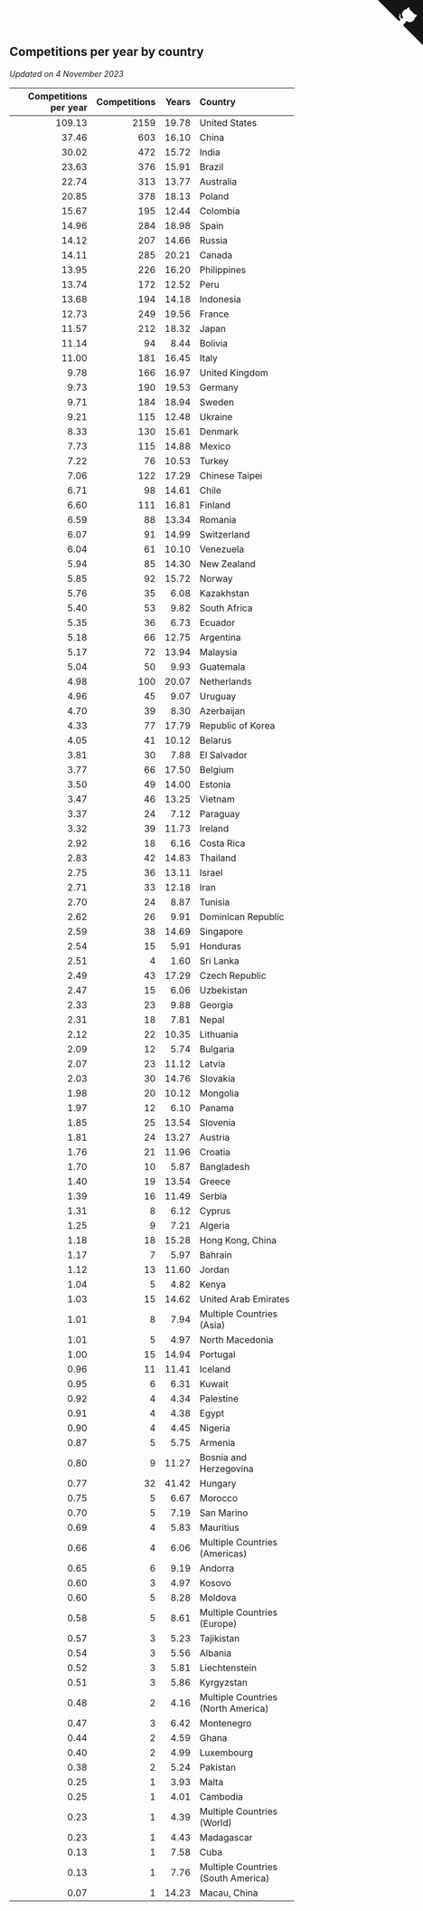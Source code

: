 ## Competitions per year by country

*Updated on  4 November 2023*

| Competitions per year | Competitions | Years | Country |
| ---: | ---: | ---: | :--- |
| 109.13 | 2159 | 19.78 | United States |
| 37.46 | 603 | 16.10 | China |
| 30.02 | 472 | 15.72 | India |
| 23.63 | 376 | 15.91 | Brazil |
| 22.74 | 313 | 13.77 | Australia |
| 20.85 | 378 | 18.13 | Poland |
| 15.67 | 195 | 12.44 | Colombia |
| 14.96 | 284 | 18.98 | Spain |
| 14.12 | 207 | 14.66 | Russia |
| 14.11 | 285 | 20.21 | Canada |
| 13.95 | 226 | 16.20 | Philippines |
| 13.74 | 172 | 12.52 | Peru |
| 13.68 | 194 | 14.18 | Indonesia |
| 12.73 | 249 | 19.56 | France |
| 11.57 | 212 | 18.32 | Japan |
| 11.14 | 94 | 8.44 | Bolivia |
| 11.00 | 181 | 16.45 | Italy |
| 9.78 | 166 | 16.97 | United Kingdom |
| 9.73 | 190 | 19.53 | Germany |
| 9.71 | 184 | 18.94 | Sweden |
| 9.21 | 115 | 12.48 | Ukraine |
| 8.33 | 130 | 15.61 | Denmark |
| 7.73 | 115 | 14.88 | Mexico |
| 7.22 | 76 | 10.53 | Turkey |
| 7.06 | 122 | 17.29 | Chinese Taipei |
| 6.71 | 98 | 14.61 | Chile |
| 6.60 | 111 | 16.81 | Finland |
| 6.59 | 88 | 13.34 | Romania |
| 6.07 | 91 | 14.99 | Switzerland |
| 6.04 | 61 | 10.10 | Venezuela |
| 5.94 | 85 | 14.30 | New Zealand |
| 5.85 | 92 | 15.72 | Norway |
| 5.76 | 35 | 6.08 | Kazakhstan |
| 5.40 | 53 | 9.82 | South Africa |
| 5.35 | 36 | 6.73 | Ecuador |
| 5.18 | 66 | 12.75 | Argentina |
| 5.17 | 72 | 13.94 | Malaysia |
| 5.04 | 50 | 9.93 | Guatemala |
| 4.98 | 100 | 20.07 | Netherlands |
| 4.96 | 45 | 9.07 | Uruguay |
| 4.70 | 39 | 8.30 | Azerbaijan |
| 4.33 | 77 | 17.79 | Republic of Korea |
| 4.05 | 41 | 10.12 | Belarus |
| 3.81 | 30 | 7.88 | El Salvador |
| 3.77 | 66 | 17.50 | Belgium |
| 3.50 | 49 | 14.00 | Estonia |
| 3.47 | 46 | 13.25 | Vietnam |
| 3.37 | 24 | 7.12 | Paraguay |
| 3.32 | 39 | 11.73 | Ireland |
| 2.92 | 18 | 6.16 | Costa Rica |
| 2.83 | 42 | 14.83 | Thailand |
| 2.75 | 36 | 13.11 | Israel |
| 2.71 | 33 | 12.18 | Iran |
| 2.70 | 24 | 8.87 | Tunisia |
| 2.62 | 26 | 9.91 | Dominican Republic |
| 2.59 | 38 | 14.69 | Singapore |
| 2.54 | 15 | 5.91 | Honduras |
| 2.51 | 4 | 1.60 | Sri Lanka |
| 2.49 | 43 | 17.29 | Czech Republic |
| 2.47 | 15 | 6.06 | Uzbekistan |
| 2.33 | 23 | 9.88 | Georgia |
| 2.31 | 18 | 7.81 | Nepal |
| 2.12 | 22 | 10.35 | Lithuania |
| 2.09 | 12 | 5.74 | Bulgaria |
| 2.07 | 23 | 11.12 | Latvia |
| 2.03 | 30 | 14.76 | Slovakia |
| 1.98 | 20 | 10.12 | Mongolia |
| 1.97 | 12 | 6.10 | Panama |
| 1.85 | 25 | 13.54 | Slovenia |
| 1.81 | 24 | 13.27 | Austria |
| 1.76 | 21 | 11.96 | Croatia |
| 1.70 | 10 | 5.87 | Bangladesh |
| 1.40 | 19 | 13.54 | Greece |
| 1.39 | 16 | 11.49 | Serbia |
| 1.31 | 8 | 6.12 | Cyprus |
| 1.25 | 9 | 7.21 | Algeria |
| 1.18 | 18 | 15.28 | Hong Kong, China |
| 1.17 | 7 | 5.97 | Bahrain |
| 1.12 | 13 | 11.60 | Jordan |
| 1.04 | 5 | 4.82 | Kenya |
| 1.03 | 15 | 14.62 | United Arab Emirates |
| 1.01 | 8 | 7.94 | Multiple Countries (Asia) |
| 1.01 | 5 | 4.97 | North Macedonia |
| 1.00 | 15 | 14.94 | Portugal |
| 0.96 | 11 | 11.41 | Iceland |
| 0.95 | 6 | 6.31 | Kuwait |
| 0.92 | 4 | 4.34 | Palestine |
| 0.91 | 4 | 4.38 | Egypt |
| 0.90 | 4 | 4.45 | Nigeria |
| 0.87 | 5 | 5.75 | Armenia |
| 0.80 | 9 | 11.27 | Bosnia and Herzegovina |
| 0.77 | 32 | 41.42 | Hungary |
| 0.75 | 5 | 6.67 | Morocco |
| 0.70 | 5 | 7.19 | San Marino |
| 0.69 | 4 | 5.83 | Mauritius |
| 0.66 | 4 | 6.06 | Multiple Countries (Americas) |
| 0.65 | 6 | 9.19 | Andorra |
| 0.60 | 3 | 4.97 | Kosovo |
| 0.60 | 5 | 8.28 | Moldova |
| 0.58 | 5 | 8.61 | Multiple Countries (Europe) |
| 0.57 | 3 | 5.23 | Tajikistan |
| 0.54 | 3 | 5.56 | Albania |
| 0.52 | 3 | 5.81 | Liechtenstein |
| 0.51 | 3 | 5.86 | Kyrgyzstan |
| 0.48 | 2 | 4.16 | Multiple Countries (North America) |
| 0.47 | 3 | 6.42 | Montenegro |
| 0.44 | 2 | 4.59 | Ghana |
| 0.40 | 2 | 4.99 | Luxembourg |
| 0.38 | 2 | 5.24 | Pakistan |
| 0.25 | 1 | 3.93 | Malta |
| 0.25 | 1 | 4.01 | Cambodia |
| 0.23 | 1 | 4.39 | Multiple Countries (World) |
| 0.23 | 1 | 4.43 | Madagascar |
| 0.13 | 1 | 7.58 | Cuba |
| 0.13 | 1 | 7.76 | Multiple Countries (South America) |
| 0.07 | 1 | 14.23 | Macau, China |


<a href="https://github.com/jonatanklosko/wca_statistics" class="github-corner" aria-label="View source on Github"><svg width="80" height="80" viewBox="0 0 250 250" style="fill:#151513; color:#fff; position: absolute; top: 0; border: 0; right: 0;" aria-hidden="true"><path d="M0,0 L115,115 L130,115 L142,142 L250,250 L250,0 Z"></path><path d="M128.3,109.0 C113.8,99.7 119.0,89.6 119.0,89.6 C122.0,82.7 120.5,78.6 120.5,78.6 C119.2,72.0 123.4,76.3 123.4,76.3 C127.3,80.9 125.5,87.3 125.5,87.3 C122.9,97.6 130.6,101.9 134.4,103.2" fill="currentColor" style="transform-origin: 130px 106px;" class="octo-arm"></path><path d="M115.0,115.0 C114.9,115.1 118.7,116.5 119.8,115.4 L133.7,101.6 C136.9,99.2 139.9,98.4 142.2,98.6 C133.8,88.0 127.5,74.4 143.8,58.0 C148.5,53.4 154.0,51.2 159.7,51.0 C160.3,49.4 163.2,43.6 171.4,40.1 C171.4,40.1 176.1,42.5 178.8,56.2 C183.1,58.6 187.2,61.8 190.9,65.4 C194.5,69.0 197.7,73.2 200.1,77.6 C213.8,80.2 216.3,84.9 216.3,84.9 C212.7,93.1 206.9,96.0 205.4,96.6 C205.1,102.4 203.0,107.8 198.3,112.5 C181.9,128.9 168.3,122.5 157.7,114.1 C157.9,116.9 156.7,120.9 152.7,124.9 L141.0,136.5 C139.8,137.7 141.6,141.9 141.8,141.8 Z" fill="currentColor" class="octo-body"></path></svg></a><style>.github-corner:hover .octo-arm{animation:octocat-wave 560ms ease-in-out}@keyframes octocat-wave{0%,100%{transform:rotate(0)}20%,60%{transform:rotate(-25deg)}40%,80%{transform:rotate(10deg)}}@media (max-width:500px){.github-corner:hover .octo-arm{animation:none}.github-corner .octo-arm{animation:octocat-wave 560ms ease-in-out}}</style>
